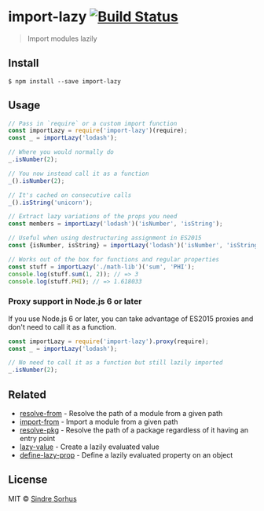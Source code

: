 # import-lazy [![Build Status](https://travis-ci.org/sindresorhus/import-lazy.svg?branch=master)](https://travis-ci.org/sindresorhus/import-lazy)

> Import modules lazily


## Install

```
$ npm install --save import-lazy
```


## Usage

```js
// Pass in `require` or a custom import function
const importLazy = require('import-lazy')(require);
const _ = importLazy('lodash');

// Where you would normally do
_.isNumber(2);

// You now instead call it as a function
_().isNumber(2);

// It's cached on consecutive calls
_().isString('unicorn');

// Extract lazy variations of the props you need
const members = importLazy('lodash')('isNumber', 'isString');

// Useful when using destructuring assignment in ES2015
const {isNumber, isString} = importLazy('lodash')('isNumber', 'isString');

// Works out of the box for functions and regular properties
const stuff = importLazy('./math-lib')('sum', 'PHI');
console.log(stuff.sum(1, 2)); // => 3
console.log(stuff.PHI); // => 1.618033
```

### Proxy support in Node.js 6 or later

If you use Node.js 6 or later, you can take advantage of ES2015 proxies and don't need to call it as a function.

```js
const importLazy = require('import-lazy').proxy(require);
const _ = importLazy('lodash');

// No need to call it as a function but still lazily imported
_.isNumber(2);
```

## Related

- [resolve-from](https://github.com/sindresorhus/resolve-from) - Resolve the path of a module from a given path
- [import-from](https://github.com/sindresorhus/import-from) - Import a module from a given path
- [resolve-pkg](https://github.com/sindresorhus/resolve-pkg) - Resolve the path of a package regardless of it having an entry point
- [lazy-value](https://github.com/sindresorhus/lazy-value) - Create a lazily evaluated value
- [define-lazy-prop](https://github.com/sindresorhus/define-lazy-prop) - Define a lazily evaluated property on an object


## License

MIT © [Sindre Sorhus](https://sindresorhus.com)
